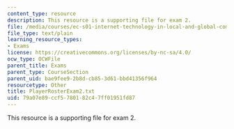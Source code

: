 ```yaml
---
content_type: resource
description: This resource is a supporting file for exam 2.
file: /media/courses/ec-s01-internet-technology-in-local-and-global-communities-spring-2005-summer-2005/79a07e89ccf5780182c47ff01951fd87_PlayerRosterExam2.txt
file_type: text/plain
learning_resource_types:
- Exams
license: https://creativecommons.org/licenses/by-nc-sa/4.0/
ocw_type: OCWFile
parent_title: Exams
parent_type: CourseSection
parent_uid: bae9fee9-2b8d-cb85-3d61-bbd41356f964
resourcetype: Other
title: PlayerRosterExam2.txt
uid: 79a07e89-ccf5-7801-82c4-7ff01951fd87
---
```

This resource is a supporting file for exam 2.